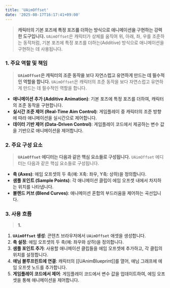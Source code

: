```yaml
---
title: 'UAimOffset'
date: '2025-08-17T16:17:41+09:00'
---
```

> **캐릭터의 기본 포즈에 특정 포즈를 더하는 방식으로 애니메이션을 구현하는 강력한 도구입니다.** `UAimOffset`은 캐릭터가 상체를 움직여 위, 아래, 좌, 우를 조준하는 동작처럼, 기본 포즈에 특정 포즈를 더하는(Additive) 방식으로 애니메이션을 구현하는 데 사용됩니다.

### **1. 주요 역할 및 책임**
> **`UAimOffset`은 캐릭터의 조준 동작을 보다 자연스럽고 유연하게 만드는 데 필수적인 역할을 합니다.**
`UAimOffset`은 캐릭터의 조준 동작을 보다 자연스럽고 유연하게 만드는 데 필수적인 역할을 합니다.
* **애니메이션 추가 (Additive Animation)**:
	기본 포즈에 특정 포즈를 더하여, 캐릭터의 조준 동작을 구현합니다.
* **실시간 조준 제어 (Real-Time Aim Control)**:
	게임플레이 중 캐릭터의 조준 방향에 따라 애니메이션을 실시간으로 제어합니다.
* **데이터 기반 제어 (Data-Driven Control)**:
	게임플레이 코드에서 제공하는 변수 값을 기반으로 애니메이션을 제어합니다.

### **2. 주요 구성 요소**
> **`UAimOffset` 에디터는 다음과 같은 핵심 요소들로 구성됩니다.**
`UAimOffset` 에디터는 다음과 같은 핵심 요소들로 구성됩니다.
* **축 (Axes)**:
	에임 오프셋의 두 축(예: X축: 좌우, Y축: 상하)을 정의합니다.
* **샘플 포인트 (Sample Points)**:
	각 애니메이션 클립이 에임 오프셋 내에서 차지하는 위치를 나타냅니다.
* **블렌드 커브 (Blend Curves)**:
	애니메이션 혼합의 부드러움을 제어하는 곡선입니다.

### **3. 사용 흐름**
> **1.**
1. **`UAimOffset` 생성**:
	콘텐츠 브라우저에서 `UAimOffset` 애셋을 생성합니다.
2. **축 설정**:
	에임 오프셋의 두 축(예: 좌우와 상하)을 정의합니다.
3. **샘플 포인트 추가**:
	사용할 애니메이션 클립들을 에임 오프셋에 추가하고, 각 클립의 위치를 설정합니다.
4. **애님 블루프린트에 연결**:
	캐릭터의 [[UAnimBlueprint]]를 열어, 애님 그래프에 에임 오프셋 노드를 추가합니다.
5. **게임플레이 코드에서 제어**:
	게임플레이 코드에서 변수 값을 업데이트하여, 에임 오프셋을 통해 애니메이션을 제어합니다.
